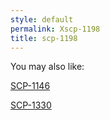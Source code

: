 ```yaml
---
style: default
permalink: Xscp-1198
title: scp-1198
---
```

You may also like:

[SCP-1146](http://scp-wiki.net/scp-1146)

[SCP-1330](http://scp-wiki.net/scp-1330)
